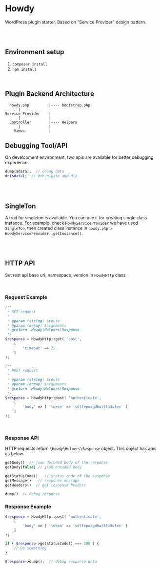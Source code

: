 # Howdy
WordPress plugin starter. Based on "Service Provider" design pattern.

<br>
<br>

## Environment setup
1. `composer install`
2. `npm install`

<br>

## Plugin Backend Architecture

```
  howdy.php         |---- bootstrap.php
      |
Service Provider    |
      |             |
  Controller        |---- Helpers
      |             |
    Views           |
```

## Debugging Tool/API
On development environment, two apis are available for better debugging experience.

```php
dump($data);  // debug data
dd($data);  // debug data and die. 
```

<br>
<br>

## SingleTon
A trait for singleton is available. You can use it for creating single class instance.
For example: check `HowdyServiceProvider` we have used `SingleTon`, then created class instance in `howdy.php > HowdyServiceProvider::getInstance()`.

<br>
<br>

## HTTP API
Set rest api base url, namespace, version in `HowdyHttp` class

<br>

### Request Example

```php
/**
 * GET request
 * 
 * @param (string) $route
 * @param (array) $arguments
 * @return \Howdy\Helpers\Response
 */
$response = HowdyHttp::get( 'post',
    [
        'timeout' => 25
    ]
);

/**
 * POST request
 * 
 * @param (string) $route
 * @param (array) $arguments
 * @return \Howdy\Helpers\Response
 */
$response = HowdyHttp::post( 'authenticate',
    [
        'body' => [ 'token' => 'sdlfepoagdhwt3543sfes' ]
    ]
);
```

<br>

### Response API
HTTP requests return `\Howdy\Helpers\Response` object. This object has apis as below.

```php
getBody()  // json decoded body of the response
getBody(false) // json encoded body

getStatusCode()   // status code of the response
getMessage()   // response message
getHeaders()  // get response headers

dump()  // debug response
```

### Response Example

```php
$response = HowdyHttp::post( 'authenticate',
    [
        'body' => [ 'token' => 'sdlfepoagdhwt3543sfes' ]
    ]
);

if ( $response->getStatusCode() === 200 ) {
    // Do something
}

$response->dump();  // debug response data
```
